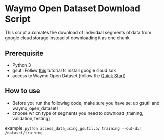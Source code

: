 # Waymo Open Dataset Download Script
This script automates the download of individual segments of data from google cloud storage instead of downloading it as one chunk.

## Prerequisite
* Python 3
* gsutil Follow [this](https://cloud.google.com/sdk/docs/quickstart) tutorial to install google cloud sdk
* access to Waymo Open Dataset (follow the [Quick Start](https://github.com/waymo-research/waymo-open-dataset/blob/master/docs/quick_start.md))

## How to use
* Before you run the following code, make sure you have set up gsutil and waymo_open_dataset!
* choose which type of segments you need to download [training, validation, testing]

example:
`python access_data_using_gsutil.py training --out-dir /dataset/training`
